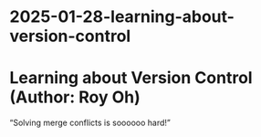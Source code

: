 # 2025-01-28-learning-about-version-control

# Learning about Version Control (Author: Roy Oh)
“Solving merge conflicts is soooooo hard!”
